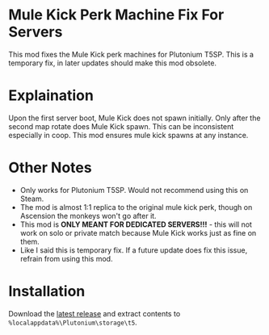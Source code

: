 # Mule Kick Perk Machine Fix For Servers
This mod fixes the Mule Kick perk machines for Plutonium T5SP. This is a temporary fix, in later updates should make this mod obsolete.

# Explaination
Upon the first server boot, Mule Kick does not spawn initially. Only after the second map rotate does Mule Kick spawn. This can be inconsistent especially in coop. This mod ensures mule kick spawns at any instance.

# Other Notes
* Only works for Plutonium T5SP. Would not recommend using this on Steam.
* The mod is almost 1:1 replica to the original mule kick perk, though on Ascension the monkeys won't go after it.
* This mod is **ONLY MEANT FOR DEDICATED SERVERS!!!** - this will not work on solo or private match because Mule Kick works just as fine on them.
* Like I said this is temporary fix. If a future update does fix this issue, refrain from using this mod.

# Installation
Download the [latest release](https://github.com/pistakilla/Plutonium-T5SP-Mule-Kick-Perk-Machine-Fix-For-Servers/releases/download/1.0/mule_kick_fix_1.0.zip) and extract contents to `%localappdata%\Plutonium\storage\t5`.
